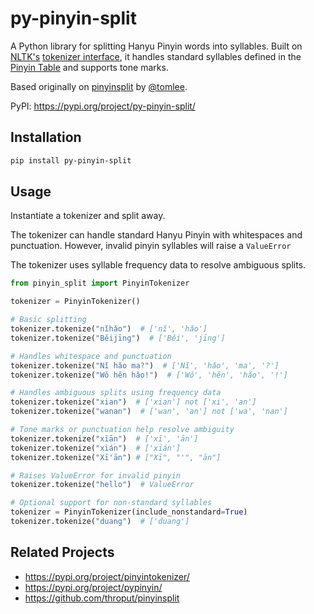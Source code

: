 # py-pinyin-split

A Python library for splitting Hanyu Pinyin words into syllables. Built on [NLTK's](https://github.com/nltk/nltk) [tokenizer interface](https://www.nltk.org/api/nltk.tokenize.html), it handles standard syllables defined in the [Pinyin Table](https://en.wikipedia.org/wiki/Pinyin_table) and supports tone marks.


Based originally on [pinyinsplit](https://github.com/throput/pinyinsplit) by [@tomlee](https://github.com/tomlee).

PyPI: https://pypi.org/project/py-pinyin-split/

## Installation

```bash
pip install py-pinyin-split
```

## Usage

Instantiate a tokenizer and split away.

The tokenizer can handle standard Hanyu Pinyin with whitespaces and punctuation. However, invalid pinyin syllables will raise a `ValueError`

The tokenizer uses syllable frequency data to resolve ambiguous splits.

```python
from pinyin_split import PinyinTokenizer

tokenizer = PinyinTokenizer()

# Basic splitting
tokenizer.tokenize("nǐhǎo")  # ['nǐ', 'hǎo']
tokenizer.tokenize("Běijīng")  # ['Běi', 'jīng']

# Handles whitespace and punctuation
tokenizer.tokenize("Nǐ hǎo ma?")  # ['Nǐ', 'hǎo', 'ma', '?']
tokenizer.tokenize("Wǒ hěn hǎo!")  # ['Wǒ', 'hěn', 'hǎo', '!']

# Handles ambiguous splits using frequency data
tokenizer.tokenize("xian")  # ['xian'] not ['xi', 'an']
tokenizer.tokenize("wanan")  # ['wan', 'an'] not ['wa', 'nan']

# Tone marks or punctuation help resolve ambiguity
tokenizer.tokenize("xīān")  # ['xī', 'ān']
tokenizer.tokenize("xián")  # ['xián']
tokenizer.tokenize("Xī'ān") # ["Xī", "'", "ān"]

# Raises ValueError for invalid pinyin
tokenizer.tokenize("hello")  # ValueError

# Optional support for non-standard syllables
tokenizer = PinyinTokenizer(include_nonstandard=True)
tokenizer.tokenize("duang")  # ['duang']
```

## Related Projects
- https://pypi.org/project/pinyintokenizer/
- https://pypi.org/project/pypinyin/
- https://github.com/throput/pinyinsplit
